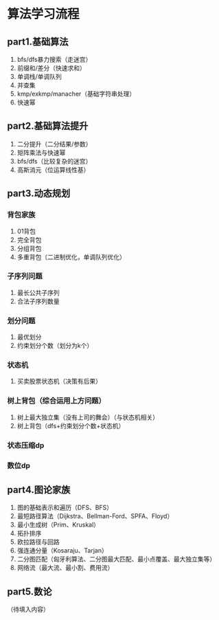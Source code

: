 # 算法学习流程
## part1.基础算法
 1. bfs/dfs暴力搜索（走迷宫）
 2. 前缀和/差分（快速求和）
 3. 单调栈/单调队列
 4. 并查集
 5. kmp/exkmp/manacher（基础字符串处理）
 6. 快速幂
## part2.基础算法提升
 1. 二分提升（二分结果/参数）
 2. 矩阵乘法与快速幂
 3. bfs/dfs（比较复杂的迷宫）
 4. 高斯消元（位运算线性基）
## part3.动态规划
### 背包家族
 1. 01背包
 2. 完全背包
 3. 分组背包
 4. 多重背包（二进制优化，单调队列优化）
### 子序列问题
 1. 最长公共子序列
 2. 合法子序列数量
### 划分问题
 1. 最优划分
 2. 约束划分个数（划分为k个）
### 状态机
 1. 买卖股票状态机（决策有后果）
### 树上背包（综合运用上方问题）
 1. 树上最大独立集（没有上司的舞会）（与状态机相关）
 2. 树上背包（dfs+约束划分个数+状态机）
### 状态压缩dp
### 数位dp
## part4.图论家族
 1. 图的基础表示和遍历（DFS、BFS）
 2. 最短路径算法（Dijkstra、Bellman-Ford、SPFA、Floyd）
 3. 最小生成树（Prim、Kruskal）
 4. 拓扑排序
 5. 欧拉路径与回路
 6. 强连通分量（Kosaraju、Tarjan）
 7. 二分图匹配（匈牙利算法、二分图最大匹配、最小点覆盖、最大独立集等）
 8. 网络流（最大流、最小割、费用流）
## part5.数论
 （待填入内容）
